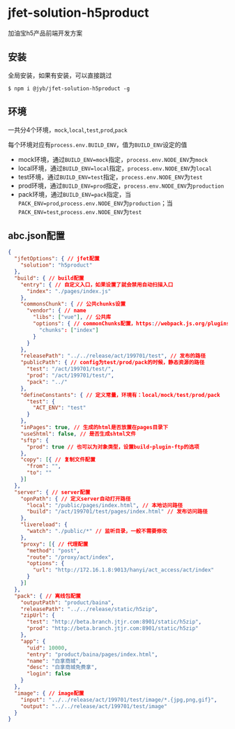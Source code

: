 # jfet-solution-h5product

加油宝h5产品前端开发方案

## 安装

全局安装，如果有安装，可以直接跳过

```shell
$ npm i @jyb/jfet-solution-h5product -g
```

## 环境

一共分4个环境，`mock`,`local`,`test`,`prod`,`pack`

每个环境对应有`process.env.BUILD_ENV`，值为`BUILD_ENV`设定的值

- mock环境，通过`BUILD_ENV=mock`指定，`process.env.NODE_ENV`为`mock`
- local环境，通过`BUILD_ENV=local`指定，`process.env.NODE_ENV`为`local`
- test环境，通过`BUILD_ENV=test`指定，`process.env.NODE_ENV`为`test`
- prod环境，通过`BUILD_ENV=prod`指定，`process.env.NODE_ENV`为`production`
- pack环境，通过`BUILD_ENV=pack`指定，当`PACK_ENV=prod`,`process.env.NODE_ENV`为`production`；当`PACK_ENV=test`,`process.env.NODE_ENV`为`test`

## abc.json配置

```json
{
  "jfetOptions": { // jfet配置
    "solution": "h5product"
  },
  "build": { // build配置
    "entry": { // 自定义入口，如果设置了就会禁用自动扫描入口
      "index": "./pages/index.js"
    },
    "commonsChunk": { // 公共chunks设置
      "vendor": { // name
        "libs": ["vue"], // 公共库
        "options": { // commonChunks配置，https://webpack.js.org/plugins/commons-chunk-plugin/#components/sidebar/sidebar.jsx
          "chunks": ["index"]
        }
      }
    },
    "releasePath": "../../release/act/199701/test", // 发布的路径
    "publicPath": { // config为test/prod/pack的时候，静态资源的路径
      "test": "/act/199701/test/",
      "prod": "/act/199701/test/",
      "pack": "../"
    },
    "defineConstants": { // 定义常量，环境有：local/mock/test/prod/pack
      "test": {
        "ACT_ENV": "test"
      }
    },
    "inPages": true, // 生成的html是否放置在pages目录下
    "useShtml": false, // 是否生成shtml文件
    "sftp": {
      "prod": true // 也可以为对象类型，设置build-plugin-ftp的选项
    },
    "copy": [{ // 复制文件配置
      "from": "",
      "to": ""
    }]
  },
  "server": { // server配置
    "opnPath": { // 定义server自动打开路径
      "local": "/public/pages/index.html", // 本地访问路径
      "build": "/act/199701/test/pages/index.html" // 发布访问路径
    },
    "livereload": {
      "watch": "./public/*" // 监听目录，一般不需要修改
    },
    "proxy": [{ // 代理配置
      "method": "post",
      "route": "/proxy/act/index",
      "options": {
        "url": "http://172.16.1.8:9013/hanyi/act_access/act/index"
      }
    }]
  },
  "pack": { // 离线包配置
    "outputPath": "product/baina",
    "releasePath": "../../release/static/h5zip",
    "zipUrl": {
      "test": "http://beta.branch.jtjr.com:8901/static/h5zip",
      "prod": "http://beta.branch.jtjr.com:8901/static/h5zip"
    },
    "app": {
      "uid": 10000,
      "entry": "product/baina/pages/index.html", 
      "name": "白拿商城",
      "desc": "白拿商城免费拿",
      "login": false
    }
  },
  "image": { // image配置
    "input": "../../release/act/199701/test/image/*.{jpg,png,gif}",
    "output": "../../release/act/199701/test/image"
  }
}
```

